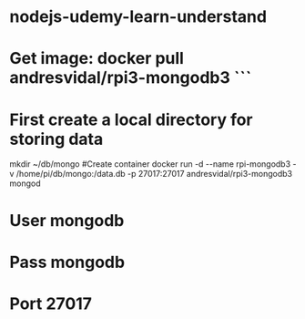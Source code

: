# nodejs-udemy-learn-understand

# Get image: docker pull andresvidal/rpi3-mongodb3  ```
# First create a local directory for storing data
mkdir ~/db/mongo
 #Create container
docker run -d --name rpi-mongodb3 -v /home/pi/db/mongo:/data.db -p 27017:27017 andresvidal/rpi3-mongodb3 mongod

# User mongodb
# Pass mongodb
# Port 27017

